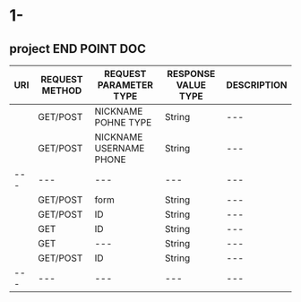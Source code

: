 # 1-
project
END POINT DOC
---
|URI|REQUEST METHOD|REQUEST PARAMETER TYPE|RESPONSE VALUE TYPE|DESCRIPTION|
|---|---|---|---|---|
||GET/POST|NICKNAME POHNE TYPE|String|---|
||GET/POST|NICKNAME USERNAME PHONE|String|---|
|---|---|---|---|---|
||GET/POST|form|String|---|
||GET/POST|ID|String|---|
||GET|ID|String|---|
||GET|---|String|---|
||GET/POST|ID|String|---|
|---|---|---|---|---|
